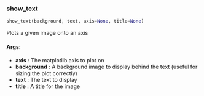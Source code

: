 

### show_text
```python
show_text(background, text, axis=None, title=None)
```
Plots a given image onto an axis

#### Args:

* **axis** :  The matplotlib axis to plot on
* **background** :  A background image to display behind the text (useful for sizing the plot correctly)
* **text** :  The text to display
* **title** :  A title for the image